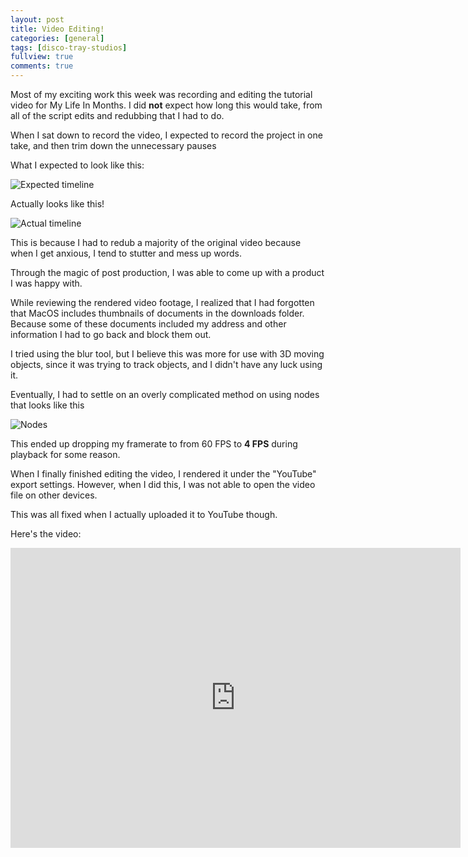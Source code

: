 ```yaml
---
layout: post
title: Video Editing! 
categories: [general]
tags: [disco-tray-studios]
fullview: true
comments: true
---
```


Most of my exciting work this week was recording and editing the tutorial video for My Life In Months. I did **not** expect how long this would take, from all of the script edits and redubbing that I had to do. 

When I sat down to record the video, I expected to record the project in one take, and then trim down the unnecessary pauses

What I expected to look like this:

![Expected timeline]({{site.baseurl}}/assets/media/expected-timeline.png)

Actually looks like this!

![Actual timeline]({{site.baseurl}}/assets/media/my-life-in-months-timeline.png)

This is because I had to redub a majority of the original video because when I get anxious, I tend to stutter and mess up words. 

Through the magic of post production, I was able to come up with a product I was happy with. 
 
While reviewing the rendered video footage, I realized that I had forgotten that MacOS includes thumbnails of documents in the downloads folder. Because some of these documents included my address and other information I had to go back and block them out. 

I tried using the blur tool, but I believe this was more for use with 3D moving objects, since it was trying to track objects, and I didn't have any luck using it. 

Eventually, I had to settle on an overly complicated method on using nodes that looks like this

![Nodes]({{site.baseurl}}/assets/media/hide-downloads.png)

This ended up dropping my framerate to from 60 FPS to **4 FPS** during playback for some reason. 

When I finally finished editing the video, I rendered it under the "YouTube" export settings. However, when I did this, I was not able to open the video file on other devices.

This was all fixed when I actually uploaded it to YouTube though. 

Here's the video:

<iframe width="720" height="480" src="https://www.youtube.com/embed/-xQRaukm6c8" frameborder="0" allow="accelerometer; autoplay; encrypted-media; gyroscope; picture-in-picture" allowfullscreen></iframe>